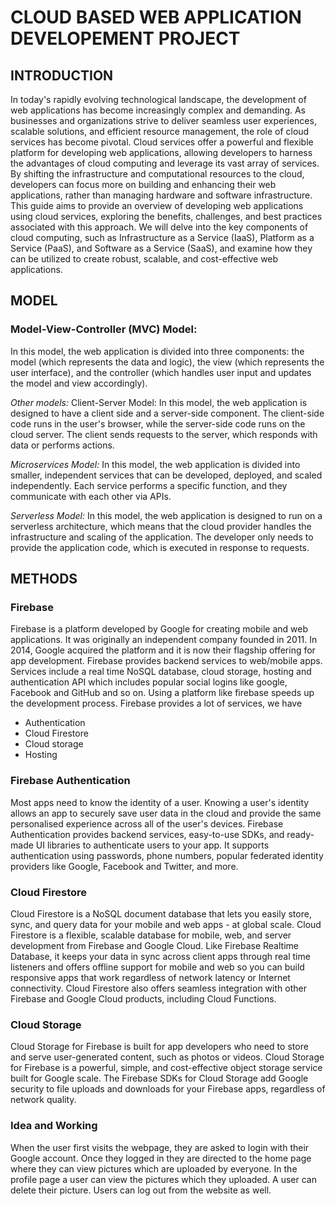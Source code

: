 # CLOUD BASED WEB APPLICATION DEVELOPEMENT PROJECT
## INTRODUCTION 

In today's rapidly evolving technological landscape, the development of web applications has become increasingly complex and demanding. As businesses and organizations strive to deliver seamless user experiences, scalable solutions, and efficient resource management, the role of cloud services has become pivotal. Cloud services offer a powerful and flexible platform for developing web applications, allowing developers to harness the advantages of cloud computing and leverage its vast array of services. By shifting the infrastructure and computational resources to the cloud, developers can focus more on building and enhancing their web applications, rather than managing hardware and software infrastructure. This guide aims to provide an overview of developing web applications using cloud services, exploring the  benefits, challenges, and best practices associated with this approach. We will delve  into the key components of cloud computing, such as Infrastructure as a Service (IaaS), Platform as a Service (PaaS), and Software as a Service (SaaS), and examine how they can be utilized to create robust, scalable, and cost-effective web applications.

## MODEL
### Model-View-Controller (MVC) Model:
In this model, the web application is divided into three components: the model (which represents the data and logic), the view (which represents the user interface), and the controller (which handles user input and updates the model and view accordingly). 

*Other models:*
Client-Server Model: In this model, the web application is designed to have a client side and a server-side component. The client-side code runs in the user's browser, while the server-side code runs on the cloud server. The client sends requests to the server, which responds with data or performs actions. 

*Microservices Model:* In this model, the web application is divided into smaller, independent services that can be developed, deployed, and scaled independently. Each service performs a specific function, and they communicate with each other via APIs. 

*Serverless Model:* In this model, the web application is designed to run on a serverless architecture, which means that the cloud provider handles the infrastructure and scaling of the application. The developer only needs to provide the application code, which is executed in response to requests.

## METHODS 
### Firebase
Firebase is a platform developed by Google for creating mobile and web applications. It was originally an independent company founded in 2011. In 2014, Google acquired the platform and it is now their flagship offering for app development. Firebase provides backend services to web/mobile apps. Services include a real time NoSQL database, cloud storage, hosting and authentication API which includes popular social logins like google, Facebook and GitHub and so on. Using a platform like firebase speeds up the development process.
Firebase provides a lot of services, we have
 - Authentication
 - Cloud Firestore
 - Cloud storage
 - Hosting 
### Firebase Authentication 
Most apps need to know the identity of a user. Knowing a user's identity allows an app to securely save user data in the cloud and provide the same personalised experience across all of the user's devices. Firebase Authentication provides backend services, easy-to-use SDKs, and ready-made UI libraries to authenticate users to your app. It supports authentication using passwords, phone numbers, popular federated identity providers like Google, Facebook and Twitter, and more.
### Cloud Firestore 
Cloud Firestore is a NoSQL document database that lets you easily store, sync, and query data for your mobile and web apps - at global scale. Cloud Firestore is a flexible, scalable database for mobile, web, and server development from Firebase and Google Cloud. Like Firebase Realtime Database, it keeps your data in sync across client apps through real time listeners and offers offline support for mobile and web so you can build responsive apps that work regardless of network latency or Internet connectivity. Cloud Firestore also offers seamless integration with other Firebase and Google Cloud products, including Cloud Functions. 
### Cloud Storage 
Cloud Storage for Firebase is built for app developers who need to store and serve user-generated content, such as photos or videos. Cloud Storage for Firebase is a powerful, simple, and cost-effective object storage service built for Google scale. The Firebase SDKs for Cloud Storage add Google security to file uploads and downloads for your Firebase apps, regardless of network quality.
### Idea and Working
When the user first visits the webpage, they are asked to login with their Google account. Once they logged in they are directed to the home page where they can view pictures which are uploaded by everyone. In the profile page a user can view the pictures which they uploaded. A user can delete their picture. Users can log out from the website as well.
